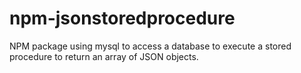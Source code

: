 # npm-jsonstoredprocedure
NPM package using mysql to access a database to execute a stored procedure to return an array of JSON objects.
